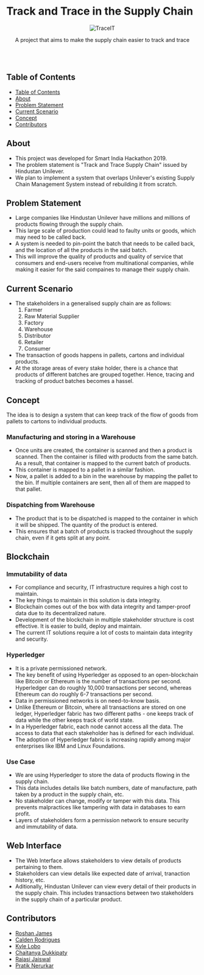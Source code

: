 # Track and Trace in the Supply Chain

<div align="center">

![TraceIT](https://i.imgur.com/LdBukbT.png)

<p align="center">A project that aims to make the supply chain easier to track and trace</p>
<br><br>
</div>

## Table of Contents <a name="contents"/>
+ [Table of Contents](#contents)
+ [About](#about)
+ [Problem Statement](#problem)
+ [Current Scenario](#scenario)
+ [Concept](#concept)
+ [Contributors](#contributors)

## About <a name="about"/>
+ This project was developed for Smart India Hackathon 2019.
+ The problem statement is "Track and Trace Supply Chain" issued by Hindustan Unilever.
+ We plan to implement a system that overlaps Unilever's existing Supply Chain Management System instead of rebuilding it from scratch.

## Problem Statement <a name="problem"/>
+ Large companies like Hindustan Unilever have millions and millions of products flowing through the supply chain.
+ This large scale of production could lead to faulty units or goods, which may need to be called back.
+ A system is needed to pin-point the batch that needs to be called back, and the location of all the products in the said batch.
+ This will improve the quality of products and quality of service that consumers and end-users receive from multinational companies, while making it easier for the said compaines to manage their supply chain.

## Current Scenario <a name="scenario"/>
+ The stakeholders in a generalised supply chain are as follows:
  1. Farmer
  2. Raw Material Supplier
  3. Factory
  4. Warehouse
  5. Distributor
  6. Retailer
  7. Consumer
+ The transaction of goods happens in pallets, cartons and individual products.
+ At the storage areas of every stake holder, there is a chance that products of different batches are grouped together. Hence, tracing and tracking of product batches becomes a hassel.

## Concept <a name="concept"/>
The idea is to design a system that can keep track of the flow of goods from pallets to cartons to individual products.

### Manufacturing and storing in a Warehouse
+ Once units are created, the container is scanned and then a product is scanned. Then the container is filled with products from the same batch. As a result, that container is mapped to the current batch of products.
+ This container is mapped to a pallet in a similar fashion.
+ Now, a pallet is added to a bin in the warehouse by mapping the pallet to the bin. If multiple containers are sent, then all of them are mapped to that pallet.

### Dispatching from Warehouse
+ The product that is to be dispatched is mapped to the container in which it will be shipped. The quantity of the product is entered.
+ This ensures that a batch of products is tracked throughout the supply chain, even if it gets split at any point.

## Blockchain

### Immutability of data
+ For compliance and security, IT infrastructure requires a high cost to maintain.
+ The key things to maintain in this solution is data integrity.
+ Blockchain comes out of the box with data integrity and tamper-proof data due to its decentralized nature.
+ Development of the blockchain in multiple stakeholder structure is cost effective. It is easier to build, deploy and maintain.
+ The current IT solutions require a lot of costs to maintain data integrity and security.

### Hyperledger
+ It is a private permissioned network.
+ The key benefit of using Hyperledger as opposed to an open-blockchain like Bitcoin or Ethereum is the number of transactions per second. Hyperledger can do roughly 10,000 transactions per second, whereas Ethereum can do roughly 6-7 transactions per second.
+ Data in permissioned networks is on need-to-know basis.
+ Unlike Ethereum or Bitcoin, where all transactions are stored on one ledger, Hyperledger fabric has two different paths - one keeps track of data while the other keeps track of world state.
+ In a Hyperledger fabric, each node cannot access all the data. The access to data that each stakeholder has is defined for each individual.
+ The adoption of Hyperledger fabric is increasing rapidly among major enterprises like IBM and Linux Foundations.

### Use Case
+ We are using Hyperledger to store the data of products flowing in the supply chain.
+ This data includes details like batch numbers, date of manufacture, path taken by a product in the supply chain, etc.
+ No stakeholder can change, modify or tamper with this data. This prevents malpractices like tampering with data in databases to earn profit.
+ Layers of stakeholders form a permission network to ensure security and immutability of data.

## Web Interface
+ The Web Interface allows stakeholders to view details of products pertaining to them.
+ Stakeholders can view details like expected date of arrival, tranaction history, etc.
+ Aditionally, Hindustan Unilever can view every detail of their products in the supply chain. This includes transactions between two stakeholders in the supply chain of a particular product.

## Contributors <a name="contributors" />
+ [Roshan James](https://github.com/sephiroth7712)
+ [Calden Rodrigues](https://github.com/caldenrodrigues)
+ [Kyle Lobo](https://github.com/chaitanyadukkipaty)
+ [Chaitanya Dukkipaty](https://github.com/chaitanyadukkipaty)
+ [Rajasi Jaiswal](https://github.com/Rajasi11)
+ [Pratik Nerurkar](https://github.com/PlayPratz)
